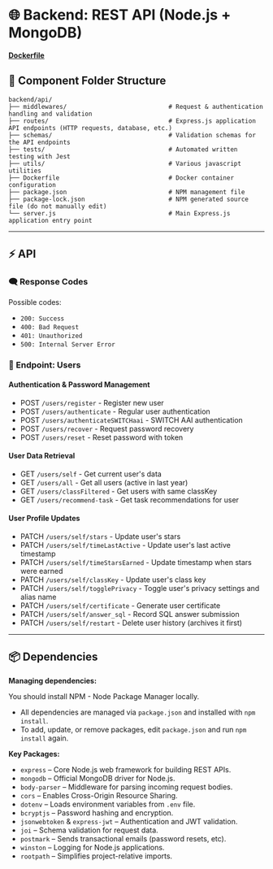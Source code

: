 # 🌐 Backend: REST API (Node.js + MongoDB)

**[Dockerfile](../../backend/api/Dockerfile)**

## 📂 Component Folder Structure

```
backend/api/
├── middlewares/                            # Request & authentication handling and validation
├── routes/                                 # Express.js application API endpoints (HTTP requests, database, etc.)
├── schemas/                                # Validation schemas for the API endpoints
├── tests/                                  # Automated written testing with Jest
├── utils/                                  # Various javascript utilities
├── Dockerfile                              # Docker container configuration
├── package.json                            # NPM management file
├── package-lock.json                       # NPM generated source file (do not manually edit)
└── server.js                               # Main Express.js application entry point
```

---

## ⚡ API

### 🗨️ Response Codes

Possible codes:

* `200: Success`
* `400: Bad Request`
* `401: Unauthorized`
* `500: Internal Server Error`

### 👥 Endpoint: Users

#### Authentication & Password Management

- POST `/users/register` - Register new user
- POST `/users/authenticate` - Regular user authentication
- POST `/users/authenticateSWITCHaai` - SWITCH AAI authentication
- POST `/users/recover` - Request password recovery
- POST `/users/reset` - Reset password with token

#### User Data Retrieval

- GET `/users/self` - Get current user's data
- GET `/users/all` - Get all users (active in last year)
- GET `/users/classFiltered` - Get users with same classKey
- GET `/users/recommend-task` - Get task recommendations for user

#### User Profile Updates

- PATCH `/users/self/stars` - Update user's stars
- PATCH `/users/self/timeLastActive` - Update user's last active timestamp
- PATCH `/users/self/timeStarsEarned` - Update timestamp when stars were earned
- PATCH `/users/self/classKey` - Update user's class key
- PATCH `/users/self/togglePrivacy` - Toggle user's privacy settings and alias name
- PATCH `/users/self/certificate` - Generate user certificate
- PATCH `/users/self/answer_sql` - Record SQL answer submission
- PATCH `/users/self/restart` - Delete user history (archives it first)

---

## 📦 Dependencies

**Managing dependencies:**

You should install NPM - Node Package Manager locally.

- All dependencies are managed via `package.json` and installed with `npm install`.
- To add, update, or remove packages, edit `package.json` and run `npm install` again.

**Key Packages:**

- `express` – Core Node.js web framework for building REST APIs.
- `mongodb` – Official MongoDB driver for Node.js.
- `body-parser` – Middleware for parsing incoming request bodies.
- `cors` – Enables Cross-Origin Resource Sharing.
- `dotenv` – Loads environment variables from `.env` file.
- `bcryptjs` – Password hashing and encryption.
- `jsonwebtoken` & `express-jwt` – Authentication and JWT validation.
- `joi` – Schema validation for request data.
- `postmark` – Sends transactional emails (password resets, etc).
- `winston` – Logging for Node.js applications.
- `rootpath` – Simplifies project-relative imports.


